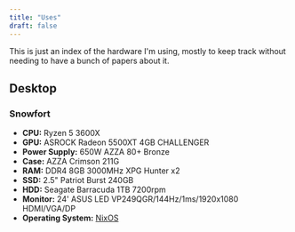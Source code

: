 ```yaml
---
title: "Uses"
draft: false
---
```

This is just an index of the hardware I'm using,
mostly to keep track without needing to have a bunch of papers about it.

## Desktop

### Snowfort
- **CPU:** Ryzen 5 3600X
- **GPU:** ASROCK Radeon 5500XT 4GB CHALLENGER
- **Power Supply:** 650W AZZA 80+ Bronze
- **Case:** AZZA Crimson 211G
- **RAM:** DDR4 8GB 3000MHz XPG Hunter x2
- **SSD:** 2.5" Patriot Burst 240GB
- **HDD:** Seagate Barracuda 1TB 7200rpm
- **Monitor:** 24' ASUS LED VP249QGR/144Hz/1ms/1920x1080 HDMI/VGA/DP
- **Operating System:** [NixOS](https://nixos.org)
